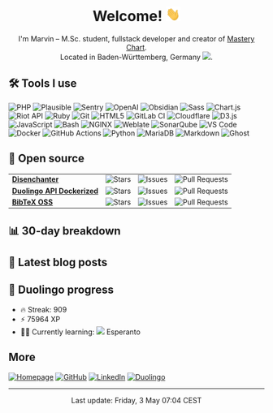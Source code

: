 <div align="center">
  
<h1>Welcome! <img height="28px" src="./resources/wave.gif"></h1>
<p>
I'm Marvin – M.Sc. student, fullstack developer and creator of <a href="https://masterychart.com">Mastery Chart</a>.<br>
Located in Baden-Württemberg, Germany <img height="16px" src="https://marvinscham.de/assets/img/lang/de.png">.
</p>

</div>

[//]: # "Derived from https://github.com/thmsgbrt/thmsgbrt"

## 🛠 Tools I use

![PHP](https://img.shields.io/badge/-PHP-777BB4?style=flat-square&logo=php&logoColor=white)
![Plausible](https://img.shields.io/badge/-Plausible-5850EC?style=flat-square&logo=plausibleanalytics&logoColor=white)
![Sentry](https://img.shields.io/badge/-Sentry-362D59?style=flat-square&logo=sentry&logoColor=white)
![OpenAI](https://img.shields.io/badge/-OpenAI-412991?style=flat-square&logo=openai&logoColor=white)
![Obsidian](https://img.shields.io/badge/-Obsidian-7C3AED?style=flat-square&logo=obsidian&logoColor=white)
![Sass](https://img.shields.io/badge/-Sass-CC6699?style=flat-square&logo=sass&logoColor=white)
![Chart.js](https://img.shields.io/badge/-Chart.js-FF6384?style=flat-square&logo=chartdotjs&logoColor=white)
![Riot API](https://img.shields.io/badge/-Riot_API-EB0029?style=flat-square&logo=riotgames&logoColor=white)
![Ruby](https://img.shields.io/badge/-Ruby-CC342D?style=flat-square&logo=ruby&logoColor=white)
![Git](https://img.shields.io/badge/-Git-F05032?style=flat-square&logo=git&logoColor=white)
![HTML5](https://img.shields.io/badge/-HTML5-E34F26?style=flat-square&logo=html5&logoColor=white)
![GitLab CI](https://img.shields.io/badge/-GitLab_CI-FC6D26?style=flat-square&logo=gitlab&logoColor=white)
![Cloudflare](https://img.shields.io/badge/-Cloudflare-F38020?style=flat-square&logo=cloudflare&logoColor=white)
![D3.js](https://img.shields.io/badge/-D3.js-F9A03C?style=flat-square&logo=d3dotjs&logoColor=white)
![JavaScript](https://img.shields.io/badge/-JavaScript-F7DF1E?style=flat-square&logo=javascript&logoColor=white)
![Bash](https://img.shields.io/badge/-Bash-4EAA25?style=flat-square&logo=gnubash&logoColor=white)
![NGINX](https://img.shields.io/badge/-NGINX-009639?style=flat-square&logo=nginx&logoColor=white)
![Weblate](https://img.shields.io/badge/-Weblate-2ECCAA?style=flat-square&logo=weblate&logoColor=white)
![SonarQube](https://img.shields.io/badge/-SonarQube-4E9BCD?style=flat-square&logo=sonarqube&logoColor=white)
![VS Code](https://img.shields.io/badge/-VS_Code-007ACC?style=flat-square&logo=visual-studio-code&logoColor=white)
![Docker](https://img.shields.io/badge/-Docker-2496ED?style=flat-square&logo=Docker&logoColor=white)
![GitHub Actions](https://img.shields.io/badge/-GitHub_Actions-2496ED?style=flat-square&logo=githubactions&logoColor=white)
![Python](https://img.shields.io/badge/-Python-3776AB?style=flat-square&logo=python&logoColor=white)
![MariaDB](https://img.shields.io/badge/-MariaDB-1F305F?style=flat-square&logo=mariadb&logoColor=white)
![Markdown](https://img.shields.io/badge/-Markdown-000000?style=flat-square&logo=markdown&logoColor=white)
![Ghost](https://img.shields.io/badge/-Ghost-15171A?style=flat-square&logo=ghost&logoColor=white)
## 🎁 Open source

<table>
  <tbody><tr>
      <td><a href="https://github.com/marvinscham/disenchanter"><b>Disenchanter</b></a></td>
      <td><img alt="Stars" src="https://img.shields.io/github/stars/marvinscham/disenchanter?style=flat-square&labelColor=343b41"/></td>
      <td><img alt="Issues" src="https://img.shields.io/github/issues/marvinscham/disenchanter?style=flat-square&labelColor=343b41"/></td>
      <td><img alt="Pull Requests" src="https://img.shields.io/github/issues-pr/marvinscham/disenchanter?style=flat-square&labelColor=343b41"/></td>
    </tr><tr>
      <td><a href="https://github.com/marvinscham/duolingo-api-dockerized"><b>Duolingo API Dockerized</b></a></td>
      <td><img alt="Stars" src="https://img.shields.io/github/stars/marvinscham/duolingo-api-dockerized?style=flat-square&labelColor=343b41"/></td>
      <td><img alt="Issues" src="https://img.shields.io/github/issues/marvinscham/duolingo-api-dockerized?style=flat-square&labelColor=343b41"/></td>
      <td><img alt="Pull Requests" src="https://img.shields.io/github/issues-pr/marvinscham/duolingo-api-dockerized?style=flat-square&labelColor=343b41"/></td>
    </tr><tr>
      <td><a href="https://github.com/marvinscham/bibtex-oss"><b>BibTeX OSS</b></a></td>
      <td><img alt="Stars" src="https://img.shields.io/github/stars/marvinscham/bibtex-oss?style=flat-square&labelColor=343b41"/></td>
      <td><img alt="Issues" src="https://img.shields.io/github/issues/marvinscham/bibtex-oss?style=flat-square&labelColor=343b41"/></td>
      <td><img alt="Pull Requests" src="https://img.shields.io/github/issues-pr/marvinscham/bibtex-oss?style=flat-square&labelColor=343b41"/></td>
    </tr></tbody>
</table>

## 📊 30-day breakdown





## 📓 Latest blog posts



## 🦉 Duolingo progress

- 🔥 Streak: 909
- ⚡ 75964 XP
- 👨‍🎓 Currently learning: <img height="16px" src="https://marvinscham.de/assets/img/lang/eo.png"/> Esperanto

## More

<a href="https://marvinscham.de" target="_blank"><img alt="Homepage" src="https://img.shields.io/badge/Homepage-%230d254c.svg?&style=for-the-badge&logo=googlechrome&logoColor=white" /></a>
<a href="https://github.vom/marvinscham" target="_blank"><img alt="GitHub" src="https://img.shields.io/badge/GitHub-%23181717.svg?&style=for-the-badge&logo=github&logoColor=white" /></a>
<a href="https://www.linkedin.com/in/marvin-scham-58576216b/" target="_blank"><img alt="LinkedIn" src="https://img.shields.io/badge/LinkedIn-%230A66C2.svg?&style=for-the-badge&logo=linkedin&logoColor=white" /></a>
<a href="https://duolingo.com/profile/marvinscham" target="_blank"><img alt="Duolingo" src="https://img.shields.io/badge/Duolingo-%2358CC02.svg?&style=for-the-badge&logo=duolingo&logoColor=white" /></a>


------------

<p align="center">Last update: Friday,  3 May 07:04 CEST</p>